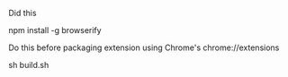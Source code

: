 Did this

npm install -g browserify


Do this before packaging extension using Chrome's chrome://extensions

  sh build.sh
